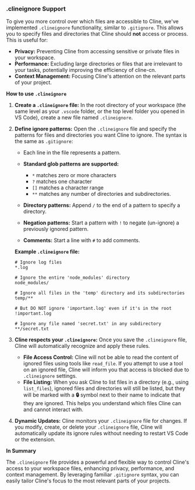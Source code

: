 ### .clineignore Support

To give you more control over which files are accessible to Cline, we've implemented `.clineignore` functionality, similar to `.gitignore`. This allows you to specify files and directories that Cline should **not** access or process. This is useful for:

*   **Privacy:** Preventing Cline from accessing sensitive or private files in your workspace.
*   **Performance:**  Excluding large directories or files that are irrelevant to your tasks, potentially improving the efficiency of cline-cn.
*   **Context Management:**  Focusing Cline's attention on the relevant parts of your project.

**How to use `.clineignore`**

1.  **Create a `.clineignore` file:** In the root directory of your workspace (the same level as your `.vscode` folder, or the top level folder you opened in VS Code), create a new file named `.clineignore`.

2.  **Define ignore patterns:** Open the `.clineignore` file and specify the patterns for files and directories you want Cline to ignore. The syntax is the same as `.gitignore`:

    *   Each line in the file represents a pattern.
    *   **Standard glob patterns are supported:**
        *   `*` matches zero or more characters
        *   `?` matches one character
        *   `[]` matches a character range
        *   `**` matches any number of directories and subdirectories.

    *   **Directory patterns:** Append `/` to the end of a pattern to specify a directory.
    *   **Negation patterns:** Start a pattern with `!` to negate (un-ignore) a previously ignored pattern.
    *   **Comments:** Start a line with `#` to add comments.

    **Example `.clineignore` file:**

    ```
    # Ignore log files
    *.log

    # Ignore the entire 'node_modules' directory
    node_modules/

    # Ignore all files in the 'temp' directory and its subdirectories
    temp/**

    # But DO NOT ignore 'important.log' even if it's in the root
    !important.log

    # Ignore any file named 'secret.txt' in any subdirectory
    **/secret.txt
    ```

3.  **Cline respects your `.clineignore`:** Once you save the `.clineignore` file, Cline will automatically recognize and apply these rules.

    *   **File Access Control:** Cline will not be able to read the content of ignored files using tools like `read_file`. If you attempt to use a tool on an ignored file, Cline will inform you that access is blocked due to `.clineignore` settings.
    *   **File Listing:** When you ask Cline to list files in a directory (e.g., using `list_files`), ignored files and directories will still be listed, but they will be marked with a **🔒** symbol next to their name to indicate that they are ignored. This helps you understand which files Cline can and cannot interact with.

4.  **Dynamic Updates:** Cline monitors your `.clineignore` file for changes. If you modify, create, or delete your `.clineignore` file, Cline will automatically update its ignore rules without needing to restart VS Code or the extension.

**In Summary**

The `.clineignore` file provides a powerful and flexible way to control Cline's access to your workspace files, enhancing privacy, performance, and context management. By leveraging familiar `.gitignore` syntax, you can easily tailor Cline's focus to the most relevant parts of your projects.